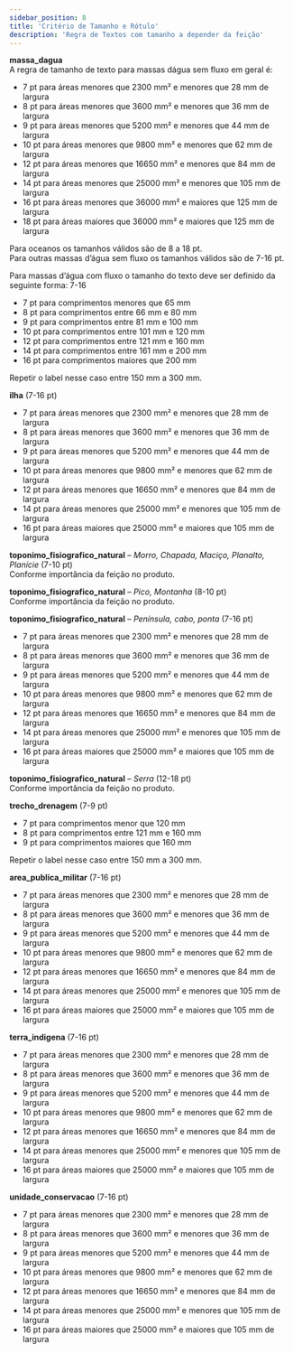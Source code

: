 ```yaml
---
sidebar_position: 8
title: 'Critério de Tamanho e Rótulo'
description: 'Regra de Textos com tamanho a depender da feição'
---
```



**massa_dagua**  
A regra de tamanho de texto para massas dágua sem fluxo em geral é:
* 7 pt para áreas menores que 2300 mm² e menores que 28 mm de largura
* 8 pt para áreas menores que 3600 mm² e menores que 36 mm de largura
* 9 pt para áreas menores que 5200 mm² e menores que 44 mm de largura
* 10 pt para áreas menores que 9800 mm² e menores que 62 mm de largura
* 12 pt para áreas menores que 16650 mm² e menores que 84 mm de largura
* 14 pt para áreas menores que 25000 mm² e menores que 105 mm de largura
* 16 pt para áreas menores que 36000  mm² e maiores que 125 mm de largura
* 18 pt para áreas maiores que 36000 mm² e maiores que 125 mm de largura

Para oceanos os tamanhos válidos são de 8 a 18 pt.  
Para outras massas d’água sem fluxo os tamanhos válidos são de 7-16 pt.

Para massas d’água com fluxo o tamanho do texto deve ser definido da seguinte forma: 7-16
* 7 pt para comprimentos menores que 65 mm
* 8 pt para comprimentos entre 66 mm e 80 mm
* 9 pt para comprimentos entre 81 mm e 100 mm
* 10 pt para comprimentos entre 101 mm e 120 mm
* 12 pt para comprimentos entre 121 mm e 160 mm
* 14 pt para comprimentos entre 161 mm e 200 mm
* 16 pt para comprimentos maiores que 200 mm

Repetir o label nesse caso entre 150 mm a 300 mm.

**ilha** (7-16 pt) 
* 7 pt para áreas menores que 2300 mm² e menores que 28 mm de largura
* 8 pt para áreas menores que 3600 mm² e menores que 36 mm de largura
* 9 pt para áreas menores que 5200 mm² e menores que 44 mm de largura
* 10 pt para áreas menores que 9800 mm² e menores que 62 mm de largura
* 12 pt para áreas menores que 16650 mm² e menores que 84 mm de largura
* 14 pt para áreas menores que 25000 mm² e menores que 105 mm de largura
* 16 pt para áreas maiores que 25000 mm² e maiores que 105 mm de largura

**toponimo_fisiografico_natural** – *Morro, Chapada, Maciço, Planalto, Planície* (7-10 pt)  
Conforme importância da feição no produto.


**toponimo_fisiografico_natural** – *Pico, Montanha* (8-10 pt)  
Conforme importância da feição no produto.

**toponimo_fisiografico_natural** – *Península, cabo, ponta* (7-16 pt)
* 7 pt para áreas menores que 2300 mm² e menores que 28 mm de largura
* 8 pt para áreas menores que 3600 mm² e menores que 36 mm de largura
* 9 pt para áreas menores que 5200 mm² e menores que 44 mm de largura
* 10 pt para áreas menores que 9800 mm² e menores que 62 mm de largura
* 12 pt para áreas menores que 16650 mm² e menores que 84 mm de largura
* 14 pt para áreas menores que 25000 mm² e menores que 105 mm de largura
* 16 pt para áreas maiores que 25000 mm² e maiores que 105 mm de largura

**toponimo_fisiografico_natural** – *Serra* (12-18 pt)  
Conforme importância da feição no produto.

**trecho_drenagem** (7-9 pt)
* 7 pt para comprimentos menor que 120 mm
* 8 pt para comprimentos entre 121 mm e 160 mm
* 9 pt para comprimentos maiores que 160 mm

Repetir o label nesse caso entre 150 mm a 300 mm.

**area_publica_militar** (7-16 pt)
* 7 pt para áreas menores que 2300 mm² e menores que 28 mm de largura
* 8 pt para áreas menores que 3600 mm² e menores que 36 mm de largura
* 9 pt para áreas menores que 5200 mm² e menores que 44 mm de largura
* 10 pt para áreas menores que 9800 mm² e menores que 62 mm de largura
* 12 pt para áreas menores que 16650 mm² e menores que 84 mm de largura
* 14 pt para áreas menores que 25000 mm² e menores que 105 mm de largura
* 16 pt para áreas maiores que 25000 mm² e maiores que 105 mm de largura

**terra_indigena** (7-16 pt)
* 7 pt para áreas menores que 2300 mm² e menores que 28 mm de largura
* 8 pt para áreas menores que 3600 mm² e menores que 36 mm de largura
* 9 pt para áreas menores que 5200 mm² e menores que 44 mm de largura
* 10 pt para áreas menores que 9800 mm² e menores que 62 mm de largura
* 12 pt para áreas menores que 16650 mm² e menores que 84 mm de largura
* 14 pt para áreas menores que 25000 mm² e menores que 105 mm de largura
* 16 pt para áreas maiores que 25000 mm² e maiores que 105 mm de largura

**unidade_conservacao** (7-16 pt)
* 7 pt para áreas menores que 2300 mm² e menores que 28 mm de largura
* 8 pt para áreas menores que 3600 mm² e menores que 36 mm de largura
* 9 pt para áreas menores que 5200 mm² e menores que 44 mm de largura
* 10 pt para áreas menores que 9800 mm² e menores que 62 mm de largura
* 12 pt para áreas menores que 16650 mm² e menores que 84 mm de largura
* 14 pt para áreas menores que 25000 mm² e menores que 105 mm de largura
* 16 pt para áreas maiores que 25000 mm² e maiores que 105 mm de largura